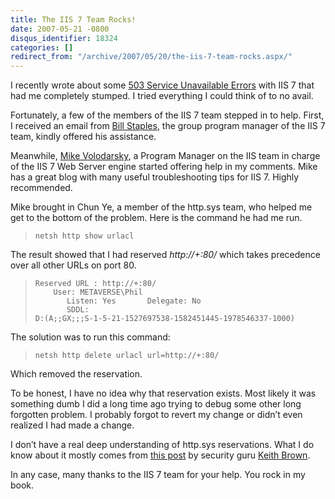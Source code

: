 ```yaml
---
title: The IIS 7 Team Rocks!
date: 2007-05-21 -0800
disqus_identifier: 18324
categories: []
redirect_from: "/archive/2007/05/20/the-iis-7-team-rocks.aspx/"
---
```


I recently wrote about some [503 Service Unavailable
Errors](https://haacked.com/archive/2007/05/18/service-unavailable-errors-in-iis-7-are-killing-me.aspx "Service Unavailable in IIS 7")
with IIS 7 that had me completely stumped. I tried everything I could
think of to no avail.

Fortunately, a few of the members of the IIS 7 team stepped in to help.
First, I received an email from [Bill
Staples](http://blogs.iis.net/bills/ "Bill Staples"), the group program
manager of the IIS 7 team, kindly offered his assistance.

Meanwhile, [Mike
Volodarsky](http://mvolo.com/blogs/serverside/ "Mike Volodarsky"), a
Program Manager on the IIS team in charge of the IIS 7 Web Server engine
started offering help in my comments. Mike has a great blog with many
useful troubleshooting tips for IIS 7. Highly recommended.

Mike brought in Chun Ye, a member of the http.sys team, who helped me
get to the bottom of the problem. Here is the command he had me run.

> `netsh http show urlacl`

The result showed that I had reserved *http://+:80/* which takes
precedence over all other URLs on port 80.

>     Reserved URL : http://+:80/
>         User: METAVERSE\Phil
>            Listen: Yes       Delegate: No
>            SDDL:
>     D:(A;;GX;;;S-1-5-21-1527697538-1582451445-1978546337-1000) 

The solution was to run this command:

> `netsh http delete urlacl url=http://+:80/`

Which removed the reservation.

To be honest, I have no idea why that reservation exists. Most likely it
was something dumb I did a long time ago trying to debug some other long
forgotten problem. I probably forgot to revert my change or didn’t even
realized I had made a change.

I don’t have a real deep understanding of http.sys reservations. What I
do know about it mostly comes from [this
post](http://pluralsight.com/blogs/keith/archive/2007/04/01/46636.aspx "Http Reservations")
by security guru [Keith
Brown](http://pluralsight.com/blogs/keith/ "Keith Brown").

In any case, many thanks to the IIS 7 team for your help. You rock in my
book.

